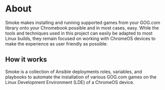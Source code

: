 # About

Smoke makes installing and running supported games from your GOG.com library onto your Chromebook possible and in most cases, easy.  While the tools and techniques used in this project can easily be adapted to most Linux builds, they remain focused on working with ChromeOS devices to make the experience as user friendly as possible.

## How it works

Smoke is a collection of Ansible deployments roles, variables, and playbooks to automate the installation of various GOG.com games on the Linux Development Environment (LDE) of a ChromeOS device.